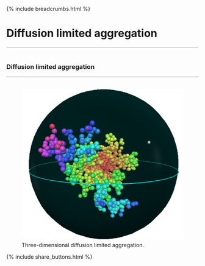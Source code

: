 {% include breadcrumbs.html %}

<a name="dla"></a>
# Diffusion limited aggregation
<div style="border-top: 2px solid #cccccc"><br/></div>

### Diffusion limited aggregation
<div style="border-top: 1px solid #999999"><br/></div>

<div class="double_image">
<figure class="left_image">
  <a href="diffusion_limited_aggregation.html">
    <img alt="Non-mixing fluids" src="images/dla_3d.png" title="Click to animate"/>
  </a>
  <figcaption>Three-dimensional diffusion limited aggregation.</figcaption>
</figure>
<figure class="right_image">
  <!-- SPACE RESERVED FOR FUTURE APPLICATION
    -->
</figure>
</div>
<p style="clear: both;"></p>

{% include share_buttons.html %}
